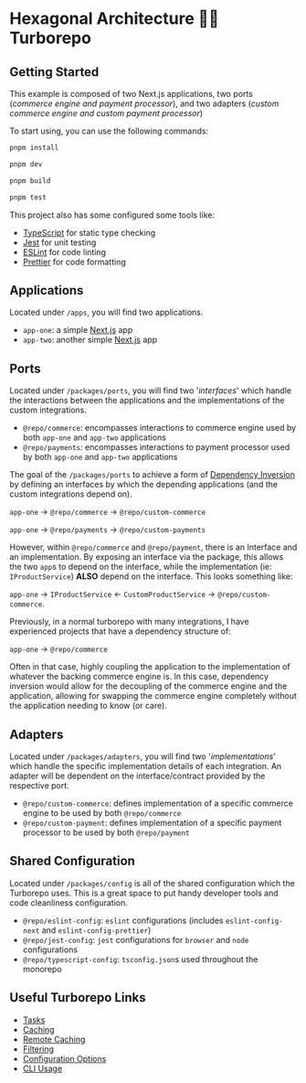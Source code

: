 # Hexagonal Architecture 🤝🏼 Turborepo

## Getting Started

This example is composed of two Next.js applications, two ports (*commerce engine and payment processor*), and two adapters (*custom commerce engine and custom payment processor*)

To start using, you can use the following commands: 

```bash
pnpm install

pnpm dev

pnpm build

pnpm test
```

This project also has some configured some tools like:

- [TypeScript](https://www.typescriptlang.org/) for static type checking
- [Jest](https://jestjs.io/) for unit testing
- [ESLint](https://eslint.org/) for code linting
- [Prettier](https://prettier.io) for code formatting


## Applications
Located under `/apps`, you will find two applications.
- `app-one`: a simple [Next.js](https://nextjs.org/) app
- `app-two`: another simple [Next.js](https://nextjs.org/) app

## Ports
Located under `/packages/ports`, you will find two '*interfaces*' which handle the interactions between the applications and the implementations of the custom integrations.  

- `@repo/commerce`: encompasses interactions to commerce engine used by both `app-one` and `app-two` applications
- `@repo/payments`: encompasses interactions to payment processor used by both `app-one` and `app-two` applications


The goal of the `/packages/ports` to achieve a form of [Dependency Inversion](https://tanzu.vmware.com/developer/blog/write-more-maintainable-testable-code-with-dependency-injection/) by defining an interfaces by which the depending applications (and the custom integrations depend on).  

`app-one` -> `@repo/commerce` -> `@repo/custom-commerce`

`app-one` -> `@repo/payments` -> `@repo/custom-payments`

However, within `@repo/commerce` and `@repo/payment`, there is an Interface and an implementation.  By exposing an interface via the package, this allows the two `app`s to depend on the interface, while the implementation (ie: `IProductService`) **ALSO** depend on the interface.  This looks something like:

`app-one` -> `IProductService` <- `CustomProductService` -> `@repo/custom-commerce`.

Previously, in a normal turborepo with many integrations, I have experienced projects that have a dependency structure of: 

`app-one` -> `@repo/commerce`

Often in that case, highly coupling the application to the implementation of whatever the backing commerce engine is.  In this case, dependency inversion would allow for the decoupling of the commerce engine and the application, allowing for swapping the commerce engine completely without the application needing to know (or care). 


## Adapters
Located under `/packages/adapters`, you will find two '*implementations*' which handle the specific implementation details of each integration.  An adapter will be dependent on the interface/contract provided by the respective port.

- `@repo/custom-commerce`: defines implementation of a specific commerce engine to be used by both `@repo/commerce`
- `@repo/custom-payment`: defines implementation of a specific payment processor to be used by both `@repo/payment`


## Shared Configuration
Located under `/packages/config` is all of the shared configuration which the Turborepo uses.  This is a great space to put handy developer tools and code cleanliness configuration. 

- `@repo/eslint-config`: `eslint` configurations (includes `eslint-config-next` and `eslint-config-prettier`)
- `@repo/jest-config`: `jest` configurations for `browser` and `node` configurations
- `@repo/typescript-config`: `tsconfig.json`s used throughout the monorepo


## Useful Turborepo Links

- [Tasks](https://turbo.build/repo/docs/core-concepts/monorepos/running-tasks)
- [Caching](https://turbo.build/repo/docs/core-concepts/caching)
- [Remote Caching](https://turbo.build/repo/docs/core-concepts/remote-caching)
- [Filtering](https://turbo.build/repo/docs/core-concepts/monorepos/filtering)
- [Configuration Options](https://turbo.build/repo/docs/reference/configuration)
- [CLI Usage](https://turbo.build/repo/docs/reference/command-line-reference)
